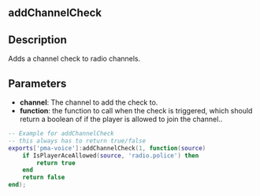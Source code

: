 ## addChannelCheck

## Description

Adds a channel check to radio channels.

## Parameters

* **channel**: The channel to add the check to.
* **function**: the function to call when the check is triggered, which should return a boolean of if the player is allowed to join the channel..


```lua
-- Example for addChannelCheck
-- this always has to return true/false
exports['pma-voice']:addChannelCheck(1, function(source)
	if IsPlayerAceAllowed(source, 'radio.police') then
		return true
	end
	return false
end);
```